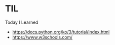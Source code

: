 # TIL
Today I Learned


* https://docs.python.org/ko/3/tutorial/index.html
* https://www.w3schools.com/ 

